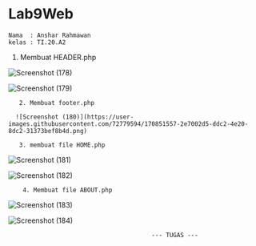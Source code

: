 # Lab9Web

    Nama  : Anshar Rahmawan
    kelas : TI.20.A2
    
    
1. Membuat HEADER.php

![Screenshot (178)](https://user-images.githubusercontent.com/72779594/170850965-059bea84-5aa2-4d06-b2d0-641adc4bead1.png)

![Screenshot (179)](https://user-images.githubusercontent.com/72779594/170850970-6934ff4a-5318-4153-9c3c-babb5f767c31.png)

       2. Membuat footer.php
      
      ![Screenshot (180)](https://user-images.githubusercontent.com/72779594/170851557-2e7002d5-ddc2-4e20-8dc2-31373bef8b4d.png)

       3. membuat file HOME.php

![Screenshot (181)](https://user-images.githubusercontent.com/72779594/170851582-c9c97ad7-5bcc-4209-9b11-a9b80ed5e26c.png)

![Screenshot (182)](https://user-images.githubusercontent.com/72779594/170851594-f12b69dd-2829-47ae-9fa7-e435e38f3d76.png)

        4. Membuat file ABOUT.php
        
![Screenshot (183)](https://user-images.githubusercontent.com/72779594/170851637-d43db1de-ea7c-427f-b568-ba169e146b48.png)

![Screenshot (184)](https://user-images.githubusercontent.com/72779594/170851640-189fef5d-23b3-4849-888e-962e4d2bbfb2.png)

                                            --- TUGAS ---
